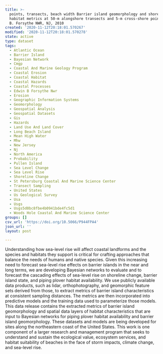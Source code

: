 ```yaml
---
title: >-
  points, transects, beach width Barrier island geomorphology and shorebird
  habitat metrics at 50-m alongshore transects and 5-m cross-shore points Edwin
  B. Forsythe NWR, NJ, 2010
created: '2020-11-12T20:18:01.570267'
modified: '2020-11-12T20:18:01.570278'
state: active
type: dataset
tags:
  - Atlantic Ocean
  - Barrier Island
  - Bayesian Network
  - Cmgp
  - Coastal And Marine Geology Program
  - Coastal Erosion
  - Coastal Habitat
  - Coastal Hazards
  - Coastal Processes
  - Edwin B Forsythe Nwr
  - Erosion
  - Geographic Information Systems
  - Geomorphology
  - Geospatial Analysis
  - Geospatial Datasets
  - Gis
  - Hazards
  - Land Use And Land Cover
  - Long Beach Island
  - Mean High Water
  - Mhw
  - New Jersey
  - Nj
  - North America
  - Probability
  - Pullen Island
  - Sea Level Change
  - Sea Level Rise
  - Shoreline Change
  - St Petersburg Coastal And Marine Science Center
  - Transect Sampling
  - United States
  - Us Geological Survey
  - Usa
  - Usgs
  - Usgs5d0bc8fbe4b0941bde4fc5d1
  - Woods Hole Coastal And Marine Science Center
groups: []
csv_url: 'https://doi.org/10.5066/P944FPA4'
json_url: ''
layout: post

---
```

Understanding how sea-level rise will affect coastal landforms and the species and habitats they support is critical for crafting approaches that balance the needs of humans and native species. Given this increasing need to forecast sea-level rise effects on barrier islands in the near and long terms, we are developing Bayesian networks to evaluate and to forecast the cascading effects of sea-level rise on shoreline change, barrier island state, and piping plover habitat availability. We use publicly available data products, such as lidar, orthophotography, and geomorphic feature sets derived from those, to extract metrics of barrier island characteristics at consistent sampling distances. The metrics are then incorporated into predictive models and the training data used to parameterize those models. This data release contains the extracted metrics of barrier island geomorphology and spatial data layers of habitat characteristics that are input to Bayesian networks for piping plover habitat availability and barrier island geomorphology. These datasets and models are being developed for sites along the northeastern coast of the United States. This work is one component of a larger research and management program that seeks to understand and sustain the ecological value, ecosystem services, and habitat suitability of beaches in the face of storm impacts, climate change, and sea-level rise.
